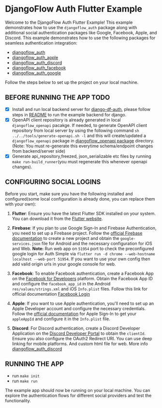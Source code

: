# DjangoFlow Auth Flutter Example

Welcome to the DjangoFlow Auth Flutter Example! This example demonstrates how to use the `djangoflow_auth` package along with additional social authentication packages like Google, Facebook, Apple, and Discord. This example demonstrates how to use the following packages for seamless authentication integration:

- [djangoflow_auth]('https://pub.dev/packages/djangoflow_auth')
- [djangoflow_auth_apple]('https://pub.dev/packages/djangoflow_auth_apple')
- [djangoflow_auth_discord]('https://pub.dev/packages/djangoflow_auth_discord')
- [djangoflow_auth_facebook]('https://pub.dev/packages/djangoflow_auth_facebook')
- [djangoflow_auth_google]('https://pub.dev/packages/djangoflow_auth_google')

Follow the steps below to set up the project on your local machine.

## BEFORE RUNNING THE APP TODO

- [x] Install and run local backend server for [django-df-auth](https://github.com/djangoflow/django-df-auth), please follow steps in [README](../../django/simple_auth/README.md) to run the example backend for django.
- [x] OpenAPI client repository is already generated in local `djangoflow_openapi` pacakge. If needed, to generate OpenAPI client repository from local server by using the following command `sh ../../tools/generate-openapi.sh -l` and this will create/updated a `djangoflow_openapi` package in [djangoflow_openapi package](./packages/djangoflow_openapi/) directory. (Note: You must re-generate this everytime schema/endpoint changes from backend/server side)
- [x] Generate api_repository,freezed, json_serializable etc files by running `make run-build_runner`(you must regenerate this whenever openapi changes).

## CONFIGURING SOCIAL LOGINS

Before you start, make sure you have the following installed and configured(some local configuration is already done, you can replace them with your own):

1. **Flutter**: Ensure you have the latest Flutter SDK installed on your system. You can download it from the [Flutter website](https://flutter.dev/docs/get-started/install).

2. **Firebase**: If you plan to use Google Sign-In and Firebase Authentication, you need to set up a Firebase project. Follow the [official Firebase documentation](https://firebase.google.com/docs/flutter/setup) to create a new project and obtain the `google-services.json` file for Android and the necessary configuration for iOS and Web. **Note:** Run web app on `51954` port to check the preconfigured google login for Auth Simple via `flutter run -d chrome --web-hostname localhost --web-port 51954`. If you want to use your own config then add valid origin urls in your google console for web.

3. **Facebook**: To enable Facebook authentication, create a Facebook App on the [Facebook for Developers](https://developers.facebook.com/apps/) platform. Obtain the Facebook App ID and configure the `facebook_app_id` in the Android `res/values/strings.xml` and iOS `Info.plist` files. Follow this link for official documentation [Facebook Login](https://developers.facebook.com/docs/facebook-login/)

4. **Apple**: If you want to use Apple authentication, you'll need to set up an Apple Developer account and configure the necessary credentials. Follow the [official documentation](https://developer.apple.com/documentation/sign_in_with_apple) for Apple Sign-In to get your `appleAppId` and configure it in the `Info.plist` file.

5. **Discord**: For Discord authentication, create a Discord Developer Application on the [Discord Developer Portal](https://discord.com/developers/applications) to obtain the `clientId`. Ensure you also configure the OAuth2 Redirect URI. You can use deep linking for mobile platforms. And custom html file for web. More info [djangoflow_auth_discord](https://pub.dev/packages/djangoflow_auth_discord)

## RUNNING THE APP

- run `make init`
- run `make run`

The example app should now be running on your local machine. You can explore the authentication flows for different social providers and test the functionality.
